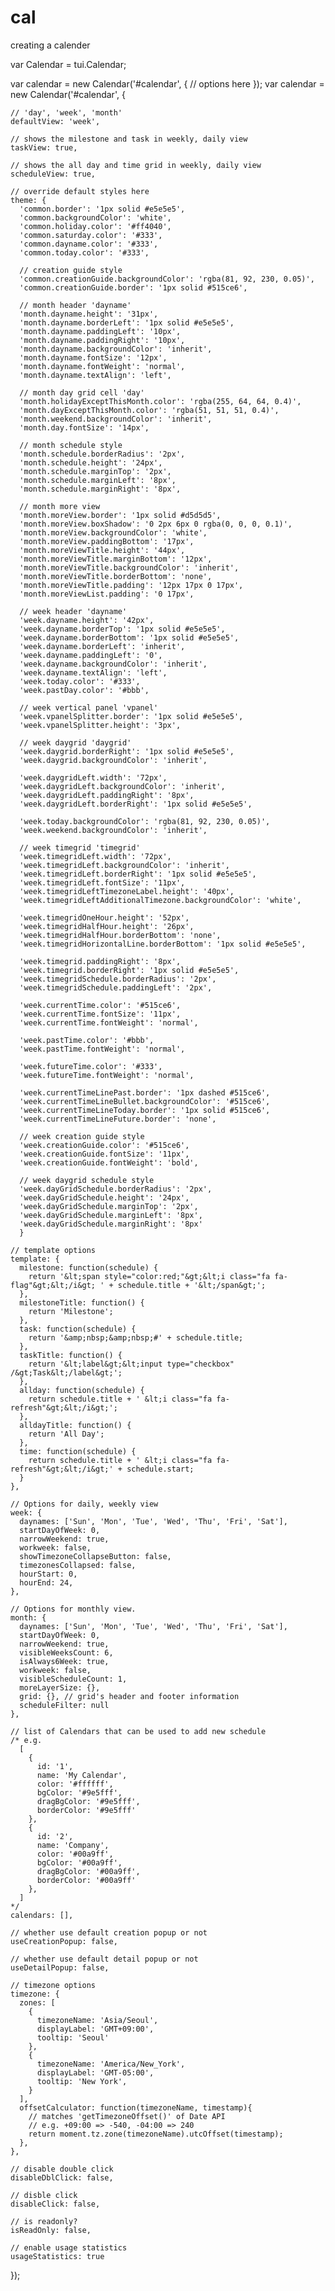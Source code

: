 # cal
creating a calender
<link rel="stylesheet" href="dist/tui-calendar.css">
<script src="dist/tui-calendar.js"></script>
<div id="calendar"></div>
var Calendar = tui.Calendar;

var calendar = new Calendar('#calendar', {
    // options here
});
var calendar = new Calendar('#calendar', {

    // 'day', 'week', 'month'
    defaultView: 'week',

    // shows the milestone and task in weekly, daily view
    taskView: true,

    // shows the all day and time grid in weekly, daily view
    scheduleView: true,

    // override default styles here
    theme: {
      'common.border': '1px solid #e5e5e5',
      'common.backgroundColor': 'white',
      'common.holiday.color': '#ff4040',
      'common.saturday.color': '#333',
      'common.dayname.color': '#333',
      'common.today.color': '#333',

      // creation guide style
      'common.creationGuide.backgroundColor': 'rgba(81, 92, 230, 0.05)',
      'common.creationGuide.border': '1px solid #515ce6',

      // month header 'dayname'
      'month.dayname.height': '31px',
      'month.dayname.borderLeft': '1px solid #e5e5e5',
      'month.dayname.paddingLeft': '10px',
      'month.dayname.paddingRight': '10px',
      'month.dayname.backgroundColor': 'inherit',
      'month.dayname.fontSize': '12px',
      'month.dayname.fontWeight': 'normal',
      'month.dayname.textAlign': 'left',

      // month day grid cell 'day'
      'month.holidayExceptThisMonth.color': 'rgba(255, 64, 64, 0.4)',
      'month.dayExceptThisMonth.color': 'rgba(51, 51, 51, 0.4)',
      'month.weekend.backgroundColor': 'inherit',
      'month.day.fontSize': '14px',

      // month schedule style
      'month.schedule.borderRadius': '2px',
      'month.schedule.height': '24px',
      'month.schedule.marginTop': '2px',
      'month.schedule.marginLeft': '8px',
      'month.schedule.marginRight': '8px',

      // month more view
      'month.moreView.border': '1px solid #d5d5d5',
      'month.moreView.boxShadow': '0 2px 6px 0 rgba(0, 0, 0, 0.1)',
      'month.moreView.backgroundColor': 'white',
      'month.moreView.paddingBottom': '17px',
      'month.moreViewTitle.height': '44px',
      'month.moreViewTitle.marginBottom': '12px',
      'month.moreViewTitle.backgroundColor': 'inherit',
      'month.moreViewTitle.borderBottom': 'none',
      'month.moreViewTitle.padding': '12px 17px 0 17px',
      'month.moreViewList.padding': '0 17px',

      // week header 'dayname'
      'week.dayname.height': '42px',
      'week.dayname.borderTop': '1px solid #e5e5e5',
      'week.dayname.borderBottom': '1px solid #e5e5e5',
      'week.dayname.borderLeft': 'inherit',
      'week.dayname.paddingLeft': '0',
      'week.dayname.backgroundColor': 'inherit',
      'week.dayname.textAlign': 'left',
      'week.today.color': '#333',
      'week.pastDay.color': '#bbb',

      // week vertical panel 'vpanel'
      'week.vpanelSplitter.border': '1px solid #e5e5e5',
      'week.vpanelSplitter.height': '3px',

      // week daygrid 'daygrid'
      'week.daygrid.borderRight': '1px solid #e5e5e5',
      'week.daygrid.backgroundColor': 'inherit',

      'week.daygridLeft.width': '72px',
      'week.daygridLeft.backgroundColor': 'inherit',
      'week.daygridLeft.paddingRight': '8px',
      'week.daygridLeft.borderRight': '1px solid #e5e5e5',

      'week.today.backgroundColor': 'rgba(81, 92, 230, 0.05)',
      'week.weekend.backgroundColor': 'inherit',

      // week timegrid 'timegrid'
      'week.timegridLeft.width': '72px',
      'week.timegridLeft.backgroundColor': 'inherit',
      'week.timegridLeft.borderRight': '1px solid #e5e5e5',
      'week.timegridLeft.fontSize': '11px',
      'week.timegridLeftTimezoneLabel.height': '40px',
      'week.timegridLeftAdditionalTimezone.backgroundColor': 'white',

      'week.timegridOneHour.height': '52px',
      'week.timegridHalfHour.height': '26px',
      'week.timegridHalfHour.borderBottom': 'none',
      'week.timegridHorizontalLine.borderBottom': '1px solid #e5e5e5',

      'week.timegrid.paddingRight': '8px',
      'week.timegrid.borderRight': '1px solid #e5e5e5',
      'week.timegridSchedule.borderRadius': '2px',
      'week.timegridSchedule.paddingLeft': '2px',

      'week.currentTime.color': '#515ce6',
      'week.currentTime.fontSize': '11px',
      'week.currentTime.fontWeight': 'normal',

      'week.pastTime.color': '#bbb',
      'week.pastTime.fontWeight': 'normal',

      'week.futureTime.color': '#333',
      'week.futureTime.fontWeight': 'normal',

      'week.currentTimeLinePast.border': '1px dashed #515ce6',
      'week.currentTimeLineBullet.backgroundColor': '#515ce6',
      'week.currentTimeLineToday.border': '1px solid #515ce6',
      'week.currentTimeLineFuture.border': 'none',

      // week creation guide style
      'week.creationGuide.color': '#515ce6',
      'week.creationGuide.fontSize': '11px',
      'week.creationGuide.fontWeight': 'bold',

      // week daygrid schedule style
      'week.dayGridSchedule.borderRadius': '2px',
      'week.dayGridSchedule.height': '24px',
      'week.dayGridSchedule.marginTop': '2px',
      'week.dayGridSchedule.marginLeft': '8px',
      'week.dayGridSchedule.marginRight': '8px'
      }

    // template options
    template: {
      milestone: function(schedule) {
        return '&lt;span style="color:red;"&gt;&lt;i class="fa fa-flag"&gt;&lt;/i&gt; ' + schedule.title + '&lt;/span&gt;';
      },
      milestoneTitle: function() {
        return 'Milestone';
      },
      task: function(schedule) {
        return '&amp;nbsp;&amp;nbsp;#' + schedule.title;
      },
      taskTitle: function() {
        return '&lt;label&gt;&lt;input type="checkbox" /&gt;Task&lt;/label&gt;';
      },
      allday: function(schedule) {
        return schedule.title + ' &lt;i class="fa fa-refresh"&gt;&lt;/i&gt;';
      },
      alldayTitle: function() {
        return 'All Day';
      },
      time: function(schedule) {
        return schedule.title + ' &lt;i class="fa fa-refresh"&gt;&lt;/i&gt;' + schedule.start;
      }
    },

    // Options for daily, weekly view
    week: {
      daynames: ['Sun', 'Mon', 'Tue', 'Wed', 'Thu', 'Fri', 'Sat'],
      startDayOfWeek: 0,
      narrowWeekend: true,
      workweek: false,
      showTimezoneCollapseButton: false,
      timezonesCollapsed: false,
      hourStart: 0,
      hourEnd: 24,
    },

    // Options for monthly view.
    month: {
      daynames: ['Sun', 'Mon', 'Tue', 'Wed', 'Thu', 'Fri', 'Sat'],
      startDayOfWeek: 0,
      narrowWeekend: true,
      visibleWeeksCount: 6,
      isAlways6Week: true,
      workweek: false,
      visibleScheduleCount: 1,
      moreLayerSize: {},
      grid: {}, // grid's header and footer information
      scheduleFilter: null
    },

    // list of Calendars that can be used to add new schedule
    /* e.g.
      [
        {
          id: '1',
          name: 'My Calendar',
          color: '#ffffff',
          bgColor: '#9e5fff',
          dragBgColor: '#9e5fff',
          borderColor: '#9e5fff'
        },
        {
          id: '2',
          name: 'Company',
          color: '#00a9ff',
          bgColor: '#00a9ff',
          dragBgColor: '#00a9ff',
          borderColor: '#00a9ff'
        },
      ]
    */
    calendars: [],

    // whether use default creation popup or not
    useCreationPopup: false,

    // whether use default detail popup or not
    useDetailPopup: false,

    // timezone options
    timezone: {
      zones: [
        {
          timezoneName: 'Asia/Seoul',
          displayLabel: 'GMT+09:00',
          tooltip: 'Seoul'
        },
        {
          timezoneName: 'America/New_York',
          displayLabel: 'GMT-05:00',
          tooltip: 'New York',
        }
      ],
      offsetCalculator: function(timezoneName, timestamp){
        // matches 'getTimezoneOffset()' of Date API
        // e.g. +09:00 => -540, -04:00 => 240
        return moment.tz.zone(timezoneName).utcOffset(timestamp);
      },
    },

    // disable double click
    disableDblClick: false,

    // disble click
    disableClick: false,

    // is readonly?
    isReadOnly: false,

    // enable usage statistics
    usageStatistics: true
    
});
